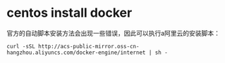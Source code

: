# centos install docker #
官方的自动脚本安装方法会出现一些错误，因此可以执行a阿里云的安装脚本：
```
curl -sSL http://acs-public-mirror.oss-cn-hangzhou.aliyuncs.com/docker-engine/internet | sh -
```